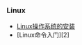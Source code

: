 ### Linux

- [Linux操作系统的安装][1]
- [Linux命令入门][2]

[1]: https://github.com/xiaoliuing/study-notes/blob/master/ready-notes/linux/01-install.md
[1]: https://github.com/xiaoliuing/study-notes/blob/master/ready-notes/linux/02-command.md

